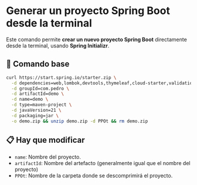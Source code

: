 # Generar un proyecto Spring Boot desde la terminal

Este comando permite **crear un nuevo proyecto Spring Boot** directamente desde la terminal, usando **Spring Initializr**.

## 🧩 Comando base

```bash
curl https://start.spring.io/starter.zip \
  -d dependencies=web,lombok,devtools,thymeleaf,cloud-starter,validation \
  -d groupId=com.pedro \
  -d artifactId=demo \
  -d name=demo \
  -d type=maven-project \
  -d javaVersion=21 \
  -d packaging=jar \
  -o demo.zip && unzip demo.zip -d PPOt && rm demo.zip
```

## 📋 Hay que modificar

- `name`: Nombre del proyecto.
- `artifactId`: Nombre del artefacto (generalmente igual que el nombre del proyecto)
- `PPOt`: Nombre de la carpeta donde se descomprimirá el proyecto.
